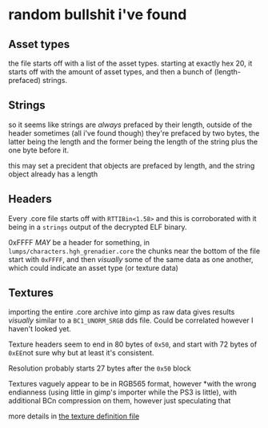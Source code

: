 # random bullshit i've found

## Asset types
the file starts off with a list of the asset types. starting at exactly hex 20, it starts off with the amount of asset types, and then a bunch of (length-prefaced) strings.

## Strings
so it seems like strings are *always* prefaced by their length, outside of the header sometimes (all i've found though) they're prefaced by two bytes, the latter being the length and the former being the length of the string plus the one byte before it.

this may set a precident that objects are prefaced by length, and the string object already has a length

## Headers
Every .core file starts off with `RTTIBin<1.58>` and this is corroborated with it being in a `strings` output of the decrypted ELF binary.

0xFFFF *MAY* be a header for something, in `lumps/characters.hgh_grenadier.core` the chunks near the bottom of the file start with `0xFFFF`, and then *visually* some of the same data as one another, which could indicate an asset type (or texture data)

## Textures
importing the entire .core archive into gimp as raw data gives results *visually* similar to a `BC1_UNORM_SRGB` dds file. Could be correlated however I haven't looked yet.

Texture headers seem to end in 80 bytes of `0x50`, and start with 72 bytes of `0xEE`not sure why but at least it's consistent.

Resolution probably starts 27 bytes after the `0x50` block 

Textures vaguely appear to be in RGB565 format, however *with the wrong endianness (using little in gimp's importer while the PS3 is little), with additional BCn compression on them, however just speculating that

more details in [the texture definition file](https://github.com/headassbtw/Mantle/blob/main/include/core/rtti_types/texture.hpp)